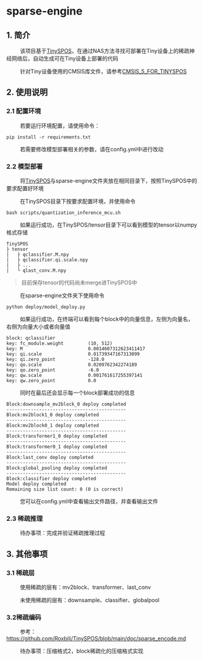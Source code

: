# sparse-engine

## 1. 简介

&emsp; &emsp; 该项目基于[TinySPOS](https://github.com/Roxbili/TinySPOS)，在通过NAS方法寻找可部署在Tiny设备上的稀疏神经网络后，自动生成可在Tiny设备上部署的代码

&emsp; &emsp; 针对Tiny设备使用的CMSIS库文件，请参考[CMSIS_5_FOR_TINYSPOS](https://github.com/Gausbon/CMSIS_5_FOR_TINYSPOS)

## 2. 使用说明
### 2.1 配置环境
&emsp; &emsp; 若要运行环境配置，请使用命令：
```
pip install -r requirements.txt
```
&emsp; &emsp; 若需要修改模型部署相关的参数，请在config.yml中进行改动

### 2.2 模型部署
&emsp; &emsp; 将[TinySPOS](https://github.com/Roxbili/TinySPOS)与sparse-engine文件夹放在相同目录下，按照TinySPOS中的要求配置好环境

&emsp; &emsp; 在TinySPOS目录下按要求配置环境，并使用命令
```
bash scripts/quantization_inference_mcu.sh 
```

&emsp; &emsp; 如果运行成功，在TinySPOS/tensor目录下可以看到模型的tensor以numpy格式存储
```
TinySPOS
├ tensor
|	├ qclassifier.M.npy
|	├ qclassifier.qi.scale.npy
|	├ ...
|	└ qlast_conv.M.npy
```
> 目前保存tensor的代码尚未merge进TinySPOS中

&emsp; &emsp; 在sparse-engine文件夹下使用命令 

```
python deploy/model_deploy.py
```

&emsp; &emsp; 如果运行成功，在终端可以看到每个block中的向量信息，左侧为向量名，右侧为向量大小或者向量值

```
block: qclassifier
key: fc_module.weight         (10, 512)
key: M                        0.0014607312623411417
key: qi.scale                 0.01739347167313099
key: qi.zero_point            -128.0
key: qo.scale                 0.0209762342274189
key: qo.zero_point            -6.0
key: qw.scale                 0.001761617255397141
key: qw.zero_point            0.0
```

&emsp; &emsp; 同时在最后还会显示每一个block部署成功的信息

```
Block:downsample_mv2block_0 deploy completed
--------------------------------------------
Block:mv2block1_0 deploy completed
--------------------------------------------
Block:mv2block0_1 deploy completed
--------------------------------------------
Block:transformer1_0 deploy completed
--------------------------------------------
Block:transformer0_1 deploy completed
--------------------------------------------
Block:last_conv deploy completed
--------------------------------------------
Block:global_pooling deploy completed
--------------------------------------------
Block:classifier deploy completed
Model deploy completed
Remaining size list count: 0 (0 is correct)
```

&emsp; &emsp; 您可以在config.yml中查看输出文件路径，并查看输出文件

### 2.3 稀疏推理

&emsp; &emsp; 待办事项：完成并验证稀疏推理过程

## 3. 其他事项
### 3.1 稀疏层
&emsp; &emsp; 使用稀疏的层有：mv2block、transformer、last_conv

&emsp; &emsp; 未使用稀疏的层有：downsample、classifier、globalpool

### 3.2稀疏编码
&emsp; &emsp; 参考：https://github.com/Roxbili/TinySPOS/blob/main/doc/sparse_encode.md

&emsp; &emsp; 待办事项：压缩格式2，block稀疏化的压缩格式实现